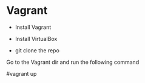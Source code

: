 # Vagrant

- Install Vagrant

- Install VirtualBox

- git clone the repo 

Go to the Vagrant dir and run the following command

 #vagrant up
